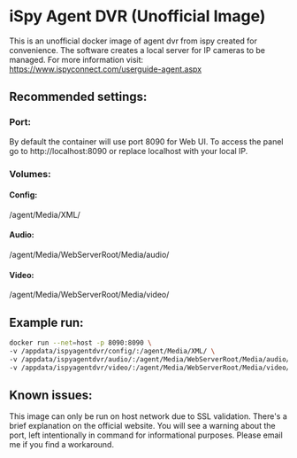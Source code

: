 # iSpy Agent DVR (Unofficial Image)
This is an unofficial docker image of agent dvr from ispy created for convenience. The software creates a local server for IP cameras to be managed. For more information visit:
https://www.ispyconnect.com/userguide-agent.aspx

## Recommended settings:
### Port:
By default the container will use port 8090 for Web UI. To access the panel go to http://localhost:8090 or replace localhost with your local IP.
### Volumes:
#### Config: 
/agent/Media/XML/
#### Audio: 
/agent/Media/WebServerRoot/Media/audio/
#### Video: 
/agent/Media/WebServerRoot/Media/video/

## Example run:
```bash
docker run --net=host -p 8090:8090 \
-v /appdata/ispyagentdvr/config/:/agent/Media/XML/ \
-v /appdata/ispyagentdvr/audio/:/agent/Media/WebServerRoot/Media/audio/ \
-v /appdata/ispyagentdvr/video/:/agent/Media/WebServerRoot/Media/video/
```
## Known issues:
This image can only be run on host network due to SSL validation. There's a brief explanation on the official website. You will see a warning about the port, left intentionally in command for informational purposes. Please email me if you find a workaround.
